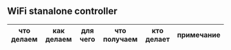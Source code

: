 ## WiFi stanalone controller

что делаем | как делаем | для чего | что получаем | кто делает | примечание
-----------|------------|----------|--------------|------------|-----------